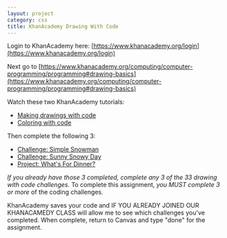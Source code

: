 ```yaml
---
layout: project
category: css
title: KhanAcademy Drawing With Code
---
```


Login to KhanAcademy here: [https://www.khanacademy.org/login](https://www.khanacademy.org/login)

Next go to [https://www.khanacademy.org/computing/computer-programming/programming#drawing-basics](https://www.khanacademy.org/computing/computer-programming/programming#drawing-basics)

Watch these two KhanAcademy tutorials:
  - [Making drawings with code](https://www.khanacademy.org/computing/computer-programming/programming/drawing-basics/pt/making-drawings-with-code)
  - [Coloring with code](https://www.khanacademy.org/computing/computer-programming/programming/coloring/pt/coloring-with-code)

Then complete the following 3:

  - [Challenge: Simple Snowman](https://www.khanacademy.org/computing/computer-programming/programming/drawing-basics/pc/challenge-simple-snowman)
  - [Challenge: Sunny Snowy Day](https://www.khanacademy.org/computing/computer-programming/programming/coloring/pc/challenge-sunny-snowy-day)
  - [Project: What's For Dinner?](https://www.khanacademy.org/computing/computer-programming/programming/coloring/pp/project-whats-for-dinner)

*If you already have those 3 completed, complete any 3 of the 33 drawing with code challenges.* To complete this assignment, *you MUST complete 3 or more* of the coding challenges.

KhanAcademy saves your code and IF YOU ALREADY JOINED OUR KHANACAMEDY CLASS will allow me to see which challenges you've completed. When complete, return to Canvas and type "done" for the assignment.
